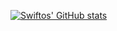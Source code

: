 [![Swiftos' GitHub stats](https://github-readme-stats.vercel.app/api?username=Swiftyos&count_private=true&show_icons=true&theme=dark&hide_title=true)](https://github.com/anuraghazra/github-readme-stats)

<!--
**Swiftyos/Swiftyos** is a ✨ _special_ ✨ repository because its `README.md` (this file) appears on your GitHub profile.

Here are some ideas to get you started:

- 🔭 I’m currently working on ...
- 🌱 I’m currently learning ...
- 👯 I’m looking to collaborate on ...
- 🤔 I’m looking for help with ...
- 💬 Ask me about ...
- 📫 How to reach me: ...
- 😄 Pronouns: ...
- ⚡ Fun fact: ...
-->
